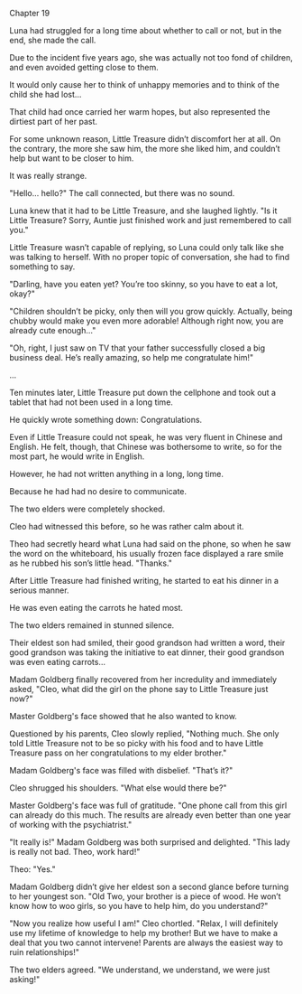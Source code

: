 Chapter 19


Luna had struggled for a long time about whether to call or not, but in the end, she made the call.


Due to the incident five years ago, she was actually not too fond of children, and even avoided getting close to them.


It would only cause her to think of unhappy memories and to think of the child she had lost…


That child had once carried her warm hopes, but also represented the dirtiest part of her past.


For some unknown reason, Little Treasure didn’t discomfort her at all. On the contrary, the more she saw him, the more she liked him, and couldn’t help but want to be closer to him.


It was really strange.


"Hello… hello?" The call connected, but there was no sound.


Luna knew that it had to be Little Treasure, and she laughed lightly. "Is it Little Treasure? Sorry, Auntie just finished work and just remembered to call you."


Little Treasure wasn’t capable of replying, so Luna could only talk like she was talking to herself. With no proper topic of conversation, she had to find something to say.


"Darling, have you eaten yet? You’re too skinny, so you have to eat a lot, okay?"


"Children shouldn’t be picky, only then will you grow quickly. Actually, being chubby would make you even more adorable! Although right now, you are already cute enough…"


"Oh, right, I just saw on TV that your father successfully closed a big business deal. He’s really amazing, so help me congratulate him!"


…


Ten minutes later, Little Treasure put down the cellphone and took out a tablet that had not been used in a long time.


He quickly wrote something down: Congratulations.


Even if Little Treasure could not speak, he was very fluent in Chinese and English. He felt, though, that Chinese was bothersome to write, so for the most part, he would write in English.


However, he had not written anything in a long, long time.


Because he had had no desire to communicate.


The two elders were completely shocked.


Cleo had witnessed this before, so he was rather calm about it.


Theo had secretly heard what Luna had said on the phone, so when he saw the word on the whiteboard, his usually frozen face displayed a rare smile as he rubbed his son’s little head. "Thanks."


After Little Treasure had finished writing, he started to eat his dinner in a serious manner.


He was even eating the carrots he hated most.


The two elders remained in stunned silence.


Their eldest son had smiled, their good grandson had written a word, their good grandson was taking the initiative to eat dinner, their good grandson was even eating carrots…


Madam Goldberg finally recovered from her incredulity and immediately asked, "Cleo, what did the girl on the phone say to Little Treasure just now?"


Master Goldberg's face showed that he also wanted to know.


Questioned by his parents, Cleo slowly replied, "Nothing much. She only told Little Treasure not to be so picky with his food and to have Little Treasure pass on her congratulations to my elder brother."


Madam Goldberg's face was filled with disbelief. "That’s it?"


Cleo shrugged his shoulders. "What else would there be?"


Master Goldberg's face was full of gratitude. "One phone call from this girl can already do this much. The results are already even better than one year of working with the psychiatrist."


"It really is!" Madam Goldberg was both surprised and delighted. "This lady is really not bad. Theo, work hard!"


Theo: "Yes."


Madam Goldberg didn’t give her eldest son a second glance before turning to her youngest son. "Old Two, your brother is a piece of wood. He won’t know how to woo girls, so you have to help him, do you understand?"


"Now you realize how useful I am!" Cleo chortled. "Relax, I will definitely use my lifetime of knowledge to help my brother! But we have to make a deal that you two cannot intervene! Parents are always the easiest way to ruin relationships!"


The two elders agreed. "We understand, we understand, we were just asking!"

